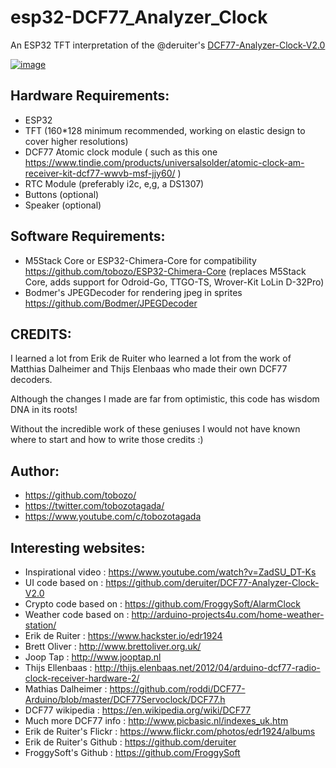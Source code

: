 # esp32-DCF77_Analyzer_Clock
An ESP32 TFT interpretation of the @deruiter's [DCF77-Analyzer-Clock-V2.0](https://github.com/deruiter/DCF77-Analyzer-Clock-V2.0)


[![image](https://raw.githubusercontent.com/tobozo/esp32-DCF77_Analyzer_Clock/master/img/dcf77-demo.gif)](https://www.youtube.com/watch?v=TQnQEQfLkGE)



Hardware Requirements:
----------------------
  - ESP32
  - TFT (160*128 minimum recommended, working on elastic design to cover higher resolutions)
  - DCF77 Atomic clock module ( such as this one https://www.tindie.com/products/universalsolder/atomic-clock-am-receiver-kit-dcf77-wwvb-msf-jjy60/ )
  - RTC Module (preferably i2c, e,g, a DS1307)
  - Buttons (optional)
  - Speaker (optional)

Software Requirements:
----------------------
  - M5Stack Core or ESP32-Chimera-Core for compatibility https://github.com/tobozo/ESP32-Chimera-Core (replaces M5Stack Core, adds support for Odroid-Go, TTGO-TS, Wrover-Kit LoLin D-32Pro)
  - Bodmer's JPEGDecoder for rendering jpeg in sprites https://github.com/Bodmer/JPEGDecoder

CREDITS:
--------
  I learned a lot from Erik de Ruiter who learned a lot from the work of Matthias Dalheimer and Thijs Elenbaas 
  who made their own DCF77 decoders.
  
  Although the changes I made are far from optimistic, this code has wisdom DNA in its roots!
  
  Without the incredible work of these geniuses I would not have known where to start and how to write those credits :)

Author:
-------
  - https://github.com/tobozo/
  - https://twitter.com/tobozotagada/
  - https://www.youtube.com/c/tobozotagada


Interesting websites:
---------------------
  - Inspirational video     : https://www.youtube.com/watch?v=ZadSU_DT-Ks
  - UI code based on        : https://github.com/deruiter/DCF77-Analyzer-Clock-V2.0
  - Crypto code based on    : https://github.com/FroggySoft/AlarmClock 
  - Weather code based on   : http://arduino-projects4u.com/home-weather-station/
  - Erik de Ruiter          : https://www.hackster.io/edr1924
  - Brett Oliver            : http://www.brettoliver.org.uk/
  - Joop Tap                : http://www.jooptap.nl
  - Thijs Ellenbaas         : http://thijs.elenbaas.net/2012/04/arduino-dcf77-radio-clock-receiver-hardware-2/
  - Mathias Dalheimer       : https://github.com/roddi/DCF77-Arduino/blob/master/DCF77Servoclock/DCF77.h
  - DCF77 wikipedia         : https://en.wikipedia.org/wiki/DCF77
  - Much more DCF77 info    : http://www.picbasic.nl/indexes_uk.htm
  - Erik de Ruiter's Flickr : https://www.flickr.com/photos/edr1924/albums
  - Erik de Ruiter's Github : https://github.com/deruiter
  - FroggySoft's Github     : https://github.com/FroggySoft
  
